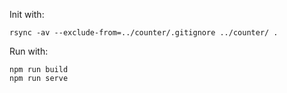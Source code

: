 Init with:

```
rsync -av --exclude-from=../counter/.gitignore ../counter/ .
```

Run with:

```
npm run build
npm run serve
```